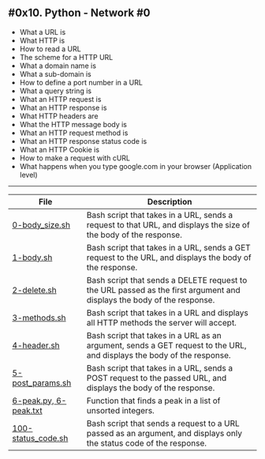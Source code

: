 #0x10. Python - Network #0
---
- What a URL is
- What HTTP is
- How to read a URL
- The scheme for a HTTP URL
- What a domain name is
- What a sub-domain is
- How to define a port number in a URL
- What a query string is
- What an HTTP request is
- What an HTTP response is
- What HTTP headers are
- What the HTTP message body is
- What an HTTP request method is
- What an HTTP response status code is
- What an HTTP Cookie is
- How to make a request with cURL
- What happens when you type google.com in your browser (Application level)
---
| File | Description |
| --- | --- |
| [0-body_size.sh]() | Bash script that takes in a URL, sends a request to that URL, and displays the size of the body of the response. |
| [1-body.sh]() | Bash script that takes in a URL, sends a GET request to the URL, and displays the body of the response. |
| [2-delete.sh]() | Bash script that sends a DELETE request to the URL passed as the first argument and displays the body of the response. |
| [3-methods.sh]() | Bash script that takes in a URL and displays all HTTP methods the server will accept. |
| [4-header.sh]() | Bash script that takes in a URL as an argument, sends a GET request to the URL, and displays the body of the response. |
| [5-post_params.sh]() | Bash script that takes in a URL, sends a POST request to the passed URL, and displays the body of the response. |
| [6-peak.py, 6-peak.txt]() | Function that finds a peak in a list of unsorted integers. |
| [100-status_code.sh]() | Bash script that sends a request to a URL passed as an argument, and displays only the status code of the response.|
